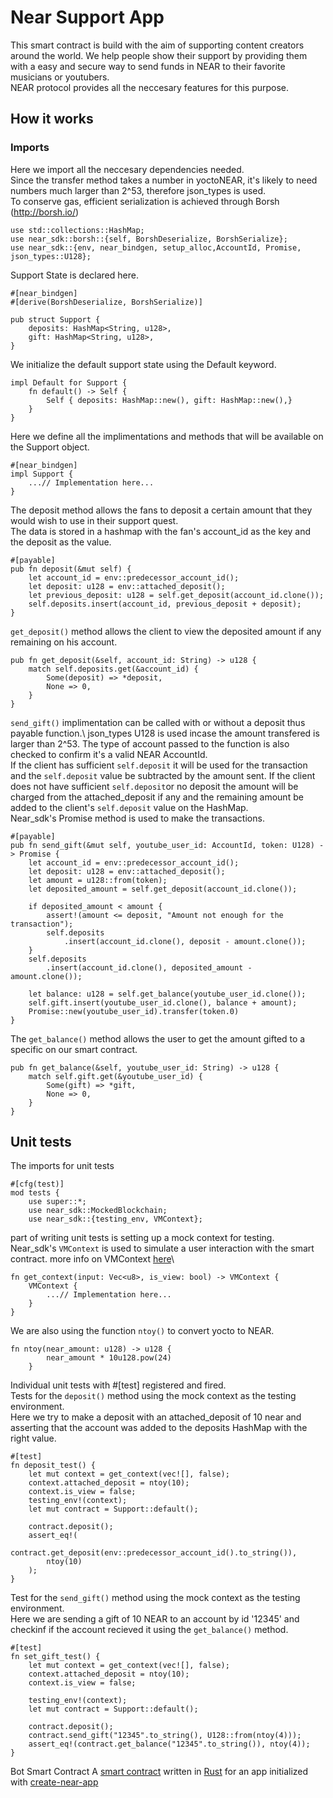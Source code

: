 
# Near Support App

This smart contract is build with the aim of supporting content creators around the world. We help people show their support by providing them with a easy and secure way to send funds in NEAR to their favorite musicians or youtubers.\
NEAR protocol provides all the neccesary features for this purpose.

## How it works

### Imports

Here we import all the neccesary dependencies needed.\
Since the transfer method takes a number in yoctoNEAR, it's likely to need numbers much larger than 2^53, therefore json_types is used.\
To conserve gas, efficient serialization is achieved through Borsh (http://borsh.io/)

    use std::collections::HashMap;
    use near_sdk::borsh::{self, BorshDeserialize, BorshSerialize};
    use near_sdk::{env, near_bindgen, setup_alloc,AccountId, Promise, json_types::U128};

Support State is declared here.

    #[near_bindgen]
    #[derive(BorshDeserialize, BorshSerialize)]

    pub struct Support {
        deposits: HashMap<String, u128>,
        gift: HashMap<String, u128>,
    }

We initialize the default support state using the Default keyword.

    impl Default for Support {
        fn default() -> Self {
            Self { deposits: HashMap::new(), gift: HashMap::new(),}
        }
    }

Here we define all the implimentations and methods that will be available on the Support object. 

    #[near_bindgen]
    impl Support {
        ...// Implementation here...
    }

The deposit method allows the fans to deposit a certain amount that they would wish to use in their support quest.\
The data is stored in a hashmap with the fan's account_id as the key and the deposit as the value. 

    #[payable]
    pub fn deposit(&mut self) {
        let account_id = env::predecessor_account_id();
        let deposit: u128 = env::attached_deposit();
        let previous_deposit: u128 = self.get_deposit(account_id.clone());
        self.deposits.insert(account_id, previous_deposit + deposit);
    }

`get_deposit()` method allows the client to view the deposited amount if any remaining on his account.

    pub fn get_deposit(&self, account_id: String) -> u128 {
        match self.deposits.get(&account_id) {
            Some(deposit) => *deposit,
            None => 0,
        }
    }

`send_gift()` implimentation can be called with or without a deposit thus payable function.\ 
json_types U128 is used incase the amount transfered is larger than 2^53.
The type of account passed to the function is also checked to confirm it's a valid NEAR AccountId.\
If the client has sufficient `self.deposit` it will be used for the transaction and the `self.deposit` value be subtracted by the amount sent.
If the client does not have sufficient `self.deposit`or no deposit the amount will be charged from the attached_deposit if any and the remaining amount be added to the client's `self.deposit` value on the HashMap.\
Near_sdk's Promise method is used to make the transactions.

    #[payable]
    pub fn send_gift(&mut self, youtube_user_id: AccountId, token: U128) -> Promise {
        let account_id = env::predecessor_account_id();
        let deposit: u128 = env::attached_deposit();
        let amount = u128::from(token);
        let deposited_amount = self.get_deposit(account_id.clone());

        if deposited_amount < amount {
            assert!(amount <= deposit, "Amount not enough for the transaction");
            self.deposits
                .insert(account_id.clone(), deposit - amount.clone());
        }
        self.deposits
            .insert(account_id.clone(), deposited_amount - amount.clone());

        let balance: u128 = self.get_balance(youtube_user_id.clone());
        self.gift.insert(youtube_user_id.clone(), balance + amount);
        Promise::new(youtube_user_id).transfer(token.0)
    }

The `get_balance()` method allows the user to get the amount gifted to a specific on our smart contract.

    pub fn get_balance(&self, youtube_user_id: String) -> u128 {
        match self.gift.get(&youtube_user_id) {
            Some(gift) => *gift,
            None => 0,
        }
    }

## Unit tests

The imports for unit tests

    #[cfg(test)]
    mod tests {
        use super::*;
        use near_sdk::MockedBlockchain;
        use near_sdk::{testing_env, VMContext};

part of writing unit tests is setting up a mock context for testing.\
Near_sdk's `VMContext` is used to simulate a user interaction with the smart contract.
more info on VMContext [here](https://www.near-sdk.io/testing/unit-tests)\

    fn get_context(input: Vec<u8>, is_view: bool) -> VMContext {
        VMContext {
            ...// Implementation here...
        }
    }

We are also using the function `ntoy()` to convert yocto to NEAR.

    fn ntoy(near_amount: u128) -> u128 {
            near_amount * 10u128.pow(24)
        }

Individual unit tests with #[test] registered and fired.\
Tests for the `deposit()` method using the mock context as the testing environment.\
Here we try to make a deposit with an attached_deposit of 10 near and asserting that the account was added to the deposits HashMap with the right value.

    #[test]
    fn deposit_test() {
        let mut context = get_context(vec![], false);
        context.attached_deposit = ntoy(10);
        context.is_view = false;
        testing_env!(context);
        let mut contract = Support::default();

        contract.deposit();
        assert_eq!(
            contract.get_deposit(env::predecessor_account_id().to_string()),
            ntoy(10)
        );
    }

Test for the `send_gift()` method using the mock context as the testing environment.\
Here we are sending a gift of 10 NEAR to an account by id '12345' and checkinf if the account recieved it using the `get_balance()` method.


    #[test]
    fn set_gift_test() {
        let mut context = get_context(vec![], false);
        context.attached_deposit = ntoy(10);
        context.is_view = false;

        testing_env!(context);
        let mut contract = Support::default();

        contract.deposit();
        contract.send_gift("12345".to_string(), U128::from(ntoy(4)));
        assert_eq!(contract.get_balance("12345".to_string()), ntoy(4));
    }

Bot Smart Contract
A [smart contract] written in [Rust] for an app initialized with [create-near-app]

[smart contract]: https://docs.near.org/docs/develop/contracts/overview
[rust]: https://www.rust-lang.org/
[create-near-app]: https://github.com/near/create-near-app
[correct target]: https://github.com/near/near-sdk-rs#pre-requisites
[cargo]: https://doc.rust-lang.org/book/ch01-03-hello-cargo.html

